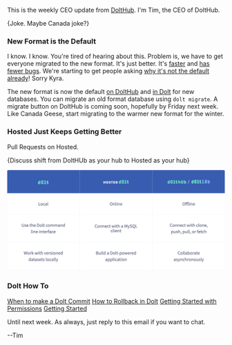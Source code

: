 This is the weekly CEO update from [DoltHub](https://www.dolthub.com/). I'm Tim, the CEO of DoltHub. 

{Joke. Maybe Canada joke?}

### New Format is the Default

I know. I know. You're tired of hearing about this. Problem is, we have to get everyone migrated to the new format. It's just better. It's [faster]() and [has fewer bugs](https://github.com/dolthub/dolt/issues/4419). We're starting to get people asking [why it's not the default already](https://github.com/dolthub/dolt/issues/4419#issuecomment-1261527471)! Sorry Kyra.

The new format is now the default [on DoltHub](https://www.dolthub.com/blog/2022-09-19-new-format-dolthub/) and [in Dolt]() for new databases. You can migrate an old format database using `dolt migrate`. A migrate button on DoltHub is coming soon, hopefully by Friday next week. Like Canada Geese, start migrating to the warmer new format for the winter.

### Hosted Just Keeps Getting Better

Pull Requests on Hosted. 

{Discuss shift from DoltHUb as your hub to Hosted as your hub}

![Which Dolt is right for you?](../images/dolt-options.png)

### Dolt How To

[When to make a Dolt Commit](https://www.dolthub.com/blog/2022-09-28-when-to-dolt-commit/)
[How to Rollback in Dolt](https://www.dolthub.com/blog/2022-09-23-dolt-rollback-options/)
[Getting Started with Permissions](https://www.dolthub.com/blog/2022-08-19-dolt-permissions-introduction/)
[Getting Started](https://www.dolthub.com/blog/2022-06-13-version-controllled-database-getting-started/)

Until next week. As always, just reply to this email if you want to chat.

--Tim
